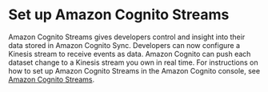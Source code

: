 # Set up Amazon Cognito Streams<a name="set-up-cognito-streams"></a>

 Amazon Cognito Streams gives developers control and insight into their data stored in Amazon Cognito Sync\. Developers can now configure a Kinesis stream to receive events as data\. Amazon Cognito can push each dataset change to a Kinesis stream you own in real time\. For instructions on how to set up Amazon Cognito Streams in the Amazon Cognito console, see [Amazon Cognito Streams](cognito-streams.md)\. 